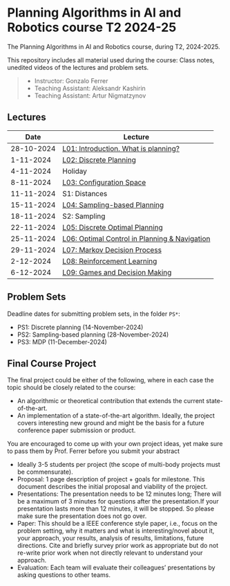# Planning Algorithms in AI and Robotics course T2 2024-25

The Planning Algorithms in AI and Robotics course, during T2, 2024-2025.

This repository includes all material used during the course: Class notes, unedited videos of the lectures and problem sets.

> * Instructor: Gonzalo Ferrer
> * Teaching Assistant: Aleksandr Kashirin
> * Teaching Assistant: Artur Nigmatzynov

## Lectures

| Date | Lecture |
| ---------- | ----------------- |
| 28-10-2024 | [L01: Introduction. What is planning?]() |
| 1-11-2024 | [L02: Discrete Planning]() |
| 4-11-2024 | Holiday |
| 8-11-2024 | [L03: Configuration Space]() |
| 11-11-2024 | S1: Distances |
| 15-11-2024 |  [L04: Sampling-based Planning]() |
| 18-11-2024 |  S2: Sampling |
| 22-11-2024 |  [L05: Discrete Optimal Planning]()|
| 25-11-2024 |  [L06: Optimal Control  in Planning & Navigation](https://docs.google.com/presentation/d/1ATa9nSanQ5nwlLBv-rl5FuOYHeAlGDbqpkwIu9VIM9o/edit?usp=sharing) |
| 29-11-2024 |  [L07: Markov Decision Process]() |
| 2-12-2024 |  [L08: Reinforcement Learning]() |
| 6-12-2024 |  [L09: Games and Decision Making]() |

## Problem Sets

Deadline dates for submitting problem sets, in the folder `PS*`:
 * PS1: Discrete planning (14-November-2024)
 * PS2: Sampling-based planning (28-November-2024)
 * PS3: MDP (11-December-2024)
 
## Final Course Project

The final project could be either of the following, where in each case the topic should be closely related to the course:

 * An algorithmic or theoretical contribution that extends the current state-of-the-art.
 * An implementation of a state-of-the-art algorithm. Ideally, the project covers interesting new ground and might be the basis for a future conference paper submission or product.
 
You are encouraged to come up with your own project ideas, yet make sure to pass them by Prof. Ferrer before you submit your abstract


 * Ideally 3-5 students per project (the scope of multi-body projects must be commensurate).
 * Proposal: 1 page description of project + goals for milestone. This document describes the initial proposal and viability of the project.
 * Presentations: The presentation needs to be 12 minutes long; There will be a maximum of 3 minutes for questions after the presentation.If your presentation lasts more than 12 minutes, it will be stopped. So please make sure the presentation does not go over.
 * Paper: This should be a IEEE conference style paper, i.e., focus on the problem setting, why it matters and what is interesting/novel about it, your approach, your results, analysis of results, limitations, future directions. Cite and briefly survey prior work as appropriate but do not re-write prior work when not directly relevant to understand your approach.
 * Evaluation: Each team will evaluate their colleagues’ presentations by asking questions to other teams.




